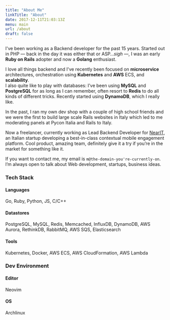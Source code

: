 ```yaml
---
title: "About Me"
linkTitle: "About"
date: 2017-12-11T21:03:13Z
menu: main
url: /about
draft: false
---
```


I've been working as a Backend developer for the past 15 years. Started out in PHP — back in the day it was either that or ASP…*sigh* —, I was an early **Ruby on Rails** adopter and now a **Golang** enthusiast.

I love all things backend and I've recently been focused on **microservice** architectures, orchestration using **Kubernetes** and **AWS** ECS, and **scalability**.  
I also quite like to play with databases: I’ve been using **MySQL** and **PostgreSQL** for as long as I can remember, often resort to **Redis** to do all kinds of different tricks. Recently started using **DynamoDB**, which I really like.

In the past, I ran my own dev shop with a couple of high school friends and we were the first to build large scale Rails websites in Italy which led to me moderating panels at Pycon Italia and Rails to Italy.

Now a freelancer, currently working as Lead Backend Developer for [NearIT](https://www.nearit.com/), an Italian startup developing a best-in-class contextual mobile engagement platform. Cool product, amazing team, definitely give it a try if you’re in the market for something like it.

If you want to contact me, my email is `m@the-domain-you're-currently-on`. I’m always open to talk about Web development, startups, business ideas.

### Tech Stack

#### Languages

Go, Ruby, Python, JS, C/C++

#### Datastores

PostgreSQL, MySQL, Redis, Memcached, InfluxDB, DynamoDB, AWS Aurora, RethinkDB, RabbitMQ, AWS SQS, Elasticsearch

#### Tools

Kubernetes, Docker, AWS ECS, AWS CloudFormation, AWS Lambda

### Dev Environment

#### Editor

Neovim

#### OS

Archlinux


